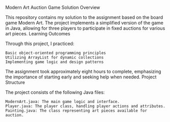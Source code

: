 Modern Art Auction Game Solution
Overview

This repository contains my solution to the assignment based on the board game Modern Art. The project implements a simplified version of the game in Java, allowing for three players to participate in fixed auctions for various art pieces.
Learning Outcomes

Through this project, I practiced:

    Basic object-oriented programming principles
    Utilizing ArrayList for dynamic collections
    Implementing game logic and design patterns

The assignment took approximately eight hours to complete, emphasizing the importance of starting early and seeking help when needed.
Project Structure

The project consists of the following Java files:

    ModernArt.java: The main game logic and interface.
    Player.java: The player class, handling player actions and attributes.
    Painting.java: The class representing art pieces available for auction.

